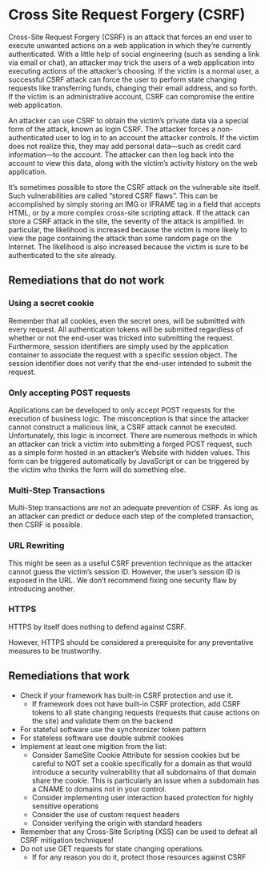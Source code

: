 # Cross Site Request Forgery (CSRF)

Cross-Site Request Forgery (CSRF) is an attack that forces an end user to execute unwanted actions on a web application in which they’re currently authenticated. With a little help of social engineering (such as sending a link via email or chat), an attacker may trick the users of a web application into executing actions of the attacker’s choosing. If the victim is a normal user, a successful CSRF attack can force the user to perform state changing requests like transferring funds, changing their email address, and so forth. If the victim is an administrative account, CSRF can compromise the entire web application.

An attacker can use CSRF to obtain the victim’s private data via a special form of the attack, known as login CSRF. The attacker forces a non-authenticated user to log in to an account the attacker controls. If the victim does not realize this, they may add personal data—such as credit card information—to the account. The attacker can then log back into the account to view this data, along with the victim’s activity history on the web application.

It’s sometimes possible to store the CSRF attack on the vulnerable site itself. Such vulnerabilities are called “stored CSRF flaws”. This can be accomplished by simply storing an IMG or IFRAME tag in a field that accepts HTML, or by a more complex cross-site scripting attack. If the attack can store a CSRF attack in the site, the severity of the attack is amplified. In particular, the likelihood is increased because the victim is more likely to view the page containing the attack than some random page on the Internet. The likelihood is also increased because the victim is sure to be authenticated to the site already.

## Remediations that do not work

### Using a secret cookie

Remember that all cookies, even the secret ones, will be submitted with every request. All authentication tokens will be submitted regardless of whether or not the end-user was tricked into submitting the request. Furthermore, session identifiers are simply used by the application container to associate the request with a specific session object. The session identifier does not verify that the end-user intended to submit the request.

### Only accepting POST requests

Applications can be developed to only accept POST requests for the execution of business logic. The misconception is that since the attacker cannot construct a malicious link, a CSRF attack cannot be executed. Unfortunately, this logic is incorrect. There are numerous methods in which an attacker can trick a victim into submitting a forged POST request, such as a simple form hosted in an attacker’s Website with hidden values. This form can be triggered automatically by JavaScript or can be triggered by the victim who thinks the form will do something else.

### Multi-Step Transactions

Multi-Step transactions are not an adequate prevention of CSRF. As long as an attacker can predict or deduce each step of the completed transaction, then CSRF is possible.

### URL Rewriting

This might be seen as a useful CSRF prevention technique as the attacker cannot guess the victim’s session ID. However, the user’s session ID is exposed in the URL. We don’t recommend fixing one security flaw by introducing another.

### HTTPS

HTTPS by itself does nothing to defend against CSRF.

However, HTTPS should be considered a prerequisite for any preventative measures to be trustworthy.

## Remediations that work

- Check if your framework has built-in CSRF protection and use it.
  - If framework does not have built-in CSRF protection, add CSRF tokens to all state changing requests (requests that cause actions on the site) and validate them on the backend
- For stateful software use the synchronizer token pattern
- For stateless software use double submit cookies
- Implement at least one migition from the list:
  - Consider SameSite Cookie Attribute for session cookies but be careful to NOT set a cookie specifically for a domain as that would introduce a security vulnerability that all subdomains of that domain share the cookie. This is particularly an issue when a subdomain has a CNAME to domains not in your control.
  - Consider implementing user interaction based protection for highly sensitive operations
  - Consider the use of custom request headers
  - Consider verifying the origin with standard headers
- Remember that any Cross-Site Scripting (XSS) can be used to defeat all CSRF mitigation techniques!
- Do not use GET requests for state changing operations.
  - If for any reason you do it, protect those resources against CSRF

